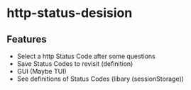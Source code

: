 # http-status-desision

## Features
- Select a http Status Code after some questions
- Save Status Codes to revisit (definition)
- GUI (Maybe TUI)
- See definitions of Status Codes (libary (sessionStorage))